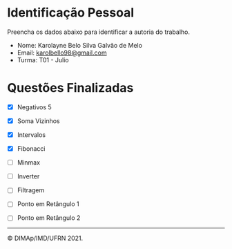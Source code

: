 ﻿# Identificação Pessoal

Preencha os dados abaixo para identificar a autoria do trabalho.

- Nome: Karolayne Belo Silva Galvão de Melo
- Email: karolbello98@gmail.com
- Turma: T01 - Julio

# Questões Finalizadas

- [x] Negativos 5
- [x] Soma Vizinhos
- [x] Intervalos
- [x] Fibonacci
- [ ] Minmax
- [ ] Inverter
- [ ] Filtragem
- [ ] Ponto em Retângulo 1
- [ ] Ponto em Retângulo 2


--------
&copy; DIMAp/IMD/UFRN 2021.
